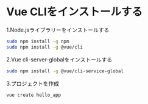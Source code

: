# Vue CLIをインストールする

1.Node.jsライブラリーをインストールする

~~~bash
sudo npm install -g npm
sudo npm install -g @vue/cli
~~~

2.Vue cli-server-globalをインストールする

~~~bash
sudo npm install -g @vue/cli-service-global
~~~

3.プロジェクトを作成

~~~bash
vue create hello_app
~~~
